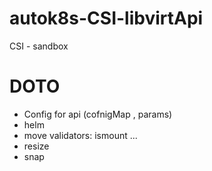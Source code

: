 # autok8s-CSI-libvirtApi
CSI - sandbox


# DOTO

* Config for api (cofnigMap , params)
* helm
* move validators: ismount ...
* resize 
* snap